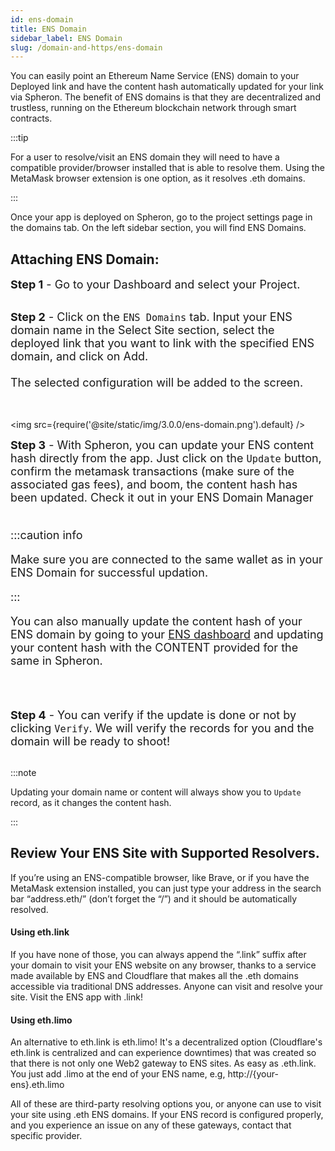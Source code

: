 ```yaml
---
id: ens-domain
title: ENS Domain
sidebar_label: ENS Domain
slug: /domain-and-https/ens-domain
---
```


You can easily point an Ethereum Name Service (ENS) domain to your Deployed link and have the content hash automatically updated for your link via Spheron. The benefit of ENS domains is that they are decentralized and trustless, running on the Ethereum blockchain network through smart contracts.

:::tip

For a user to resolve/visit an ENS domain they will need to have a compatible provider/browser installed that is able to resolve them. Using the MetaMask browser extension is one option, as it resolves .eth domains.

:::

Once your app is deployed on Spheron, go to the project settings page in the domains tab. On the left sidebar section, you will find ENS Domains.

## Attaching ENS Domain:

<font size="4"> <b>Step 1</b> - Go to your Dashboard and select your Project. </font> <br/><br/>

<font size="4"> <b>Step 2</b> - Click on the <code>ENS Domains</code> tab. Input your ENS domain name in the Select Site section, select the deployed link that you want to link with the specified ENS domain, and click on Add.<br/><br/>
The selected configuration will be added to the screen.  
 </font> <br/><br/>

<img src={require('@site/static/img/3.0.0/ens-domain.png').default} />

<font size="4"> <b>Step 3</b> - With Spheron, you can update your ENS content hash directly from the app. Just click on the <code>Update</code> button, confirm the metamask transactions (make sure of the associated gas fees), and boom, the content hash has been updated. Check it out in your ENS Domain Manager<br/><br/>

:::caution info

Make sure you are connected to the same wallet as in your ENS Domain for successful updation.

:::

You can also manually update the content hash of your ENS domain by going to your [ENS dashboard](https://app.ens.domains/) and updating your content hash with the CONTENT provided for the same in Spheron.

</font> <br/><br/>

<font size="4"> <b>Step 4</b> - You can verify if the update is done or not by clicking <code>Verify</code>. We will verify the records for you and the domain will be ready to shoot! </font> <br/><br/>

:::note

Updating your domain name or content will always show you to `Update` record, as it changes the content hash.

:::

## Review Your ENS Site with Supported Resolvers.

If you’re using an ENS-compatible browser, like Brave, or if you have the MetaMask extension installed, you can just type your address in the search bar “address.eth/” (don’t forget the “/”) and it should be automatically resolved.

#### Using eth.link

If you have none of those, you can always append the “.link” suffix after your domain to visit your ENS website on any browser, thanks to a service made available by ENS and Cloudflare that makes all the .eth domains accessible via traditional DNS addresses. Anyone can visit and resolve your site. Visit the ENS app with .link!

#### Using eth.limo

An alternative to eth.link is eth.limo! It's a decentralized option (Cloudflare's eth.link is centralized and can experience downtimes) that was created so that there is not only one Web2 gateway to ENS sites. As easy as .eth.link. You just add .limo at the end of your ENS name, e.g, http://{your-ens}.eth.limo

All of these are third-party resolving options you, or anyone can use to visit your site using .eth ENS domains. If your ENS record is configured properly, and you experience an issue on any of these gateways, contact that specific provider.
